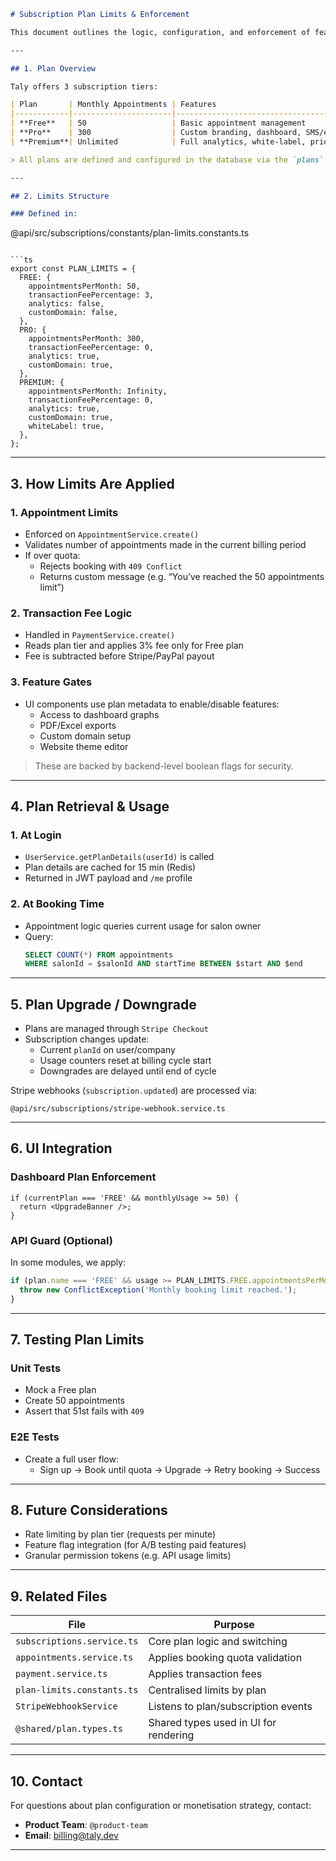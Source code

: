 ```md
# Subscription Plan Limits & Enforcement

This document outlines the logic, configuration, and enforcement of feature and usage limits based on subscription plans in the Taly CRM system. This includes how limits are applied in the backend, how usage is calculated, and what happens when a limit is exceeded.

---

## 1. Plan Overview

Taly offers 3 subscription tiers:

| Plan       | Monthly Appointments | Features                                     | Transaction Fee |
|------------|----------------------|----------------------------------------------|------------------|
| **Free**   | 50                   | Basic appointment management                 | 3%              |
| **Pro**    | 300                  | Custom branding, dashboard, SMS/email        | 0%              |
| **Premium**| Unlimited            | Full analytics, white-label, priority support| 0%              |

> All plans are defined and configured in the database via the `plans` table and managed via `@api/src/subscriptions`.

---

## 2. Limits Structure

### Defined in:

```
@api/src/subscriptions/constants/plan-limits.constants.ts
```

```ts
export const PLAN_LIMITS = {
  FREE: {
    appointmentsPerMonth: 50,
    transactionFeePercentage: 3,
    analytics: false,
    customDomain: false,
  },
  PRO: {
    appointmentsPerMonth: 300,
    transactionFeePercentage: 0,
    analytics: true,
    customDomain: true,
  },
  PREMIUM: {
    appointmentsPerMonth: Infinity,
    transactionFeePercentage: 0,
    analytics: true,
    customDomain: true,
    whiteLabel: true,
  },
};
```

---

## 3. How Limits Are Applied

### 1. **Appointment Limits**

- Enforced on `AppointmentService.create()`
- Validates number of appointments made in the current billing period
- If over quota:
  - Rejects booking with `409 Conflict`
  - Returns custom message (e.g. “You’ve reached the 50 appointments limit”)

### 2. **Transaction Fee Logic**

- Handled in `PaymentService.create()`
- Reads plan tier and applies 3% fee only for Free plan
- Fee is subtracted before Stripe/PayPal payout

### 3. **Feature Gates**

- UI components use plan metadata to enable/disable features:
  - Access to dashboard graphs
  - PDF/Excel exports
  - Custom domain setup
  - Website theme editor

> These are backed by backend-level boolean flags for security.

---

## 4. Plan Retrieval & Usage

### 1. At Login

- `UserService.getPlanDetails(userId)` is called
- Plan details are cached for 15 min (Redis)
- Returned in JWT payload and `/me` profile

### 2. At Booking Time

- Appointment logic queries current usage for salon owner
- Query:
  ```sql
  SELECT COUNT(*) FROM appointments
  WHERE salonId = $salonId AND startTime BETWEEN $start AND $end
  ```

---

## 5. Plan Upgrade / Downgrade

- Plans are managed through `Stripe Checkout`
- Subscription changes update:
  - Current `planId` on user/company
  - Usage counters reset at billing cycle start
  - Downgrades are delayed until end of cycle

Stripe webhooks (`subscription.updated`) are processed via:
```
@api/src/subscriptions/stripe-webhook.service.ts
```

---

## 6. UI Integration

### Dashboard Plan Enforcement

```tsx
if (currentPlan === 'FREE' && monthlyUsage >= 50) {
  return <UpgradeBanner />;
}
```

### API Guard (Optional)

In some modules, we apply:

```ts
if (plan.name === 'FREE' && usage >= PLAN_LIMITS.FREE.appointmentsPerMonth) {
  throw new ConflictException('Monthly booking limit reached.');
}
```

---

## 7. Testing Plan Limits

### Unit Tests

- Mock a Free plan
- Create 50 appointments
- Assert that 51st fails with `409`

### E2E Tests

- Create a full user flow:
  - Sign up → Book until quota → Upgrade → Retry booking → Success

---

## 8. Future Considerations

- Rate limiting by plan tier (requests per minute)
- Feature flag integration (for A/B testing paid features)
- Granular permission tokens (e.g. API usage limits)

---

## 9. Related Files

| File | Purpose |
|------|---------|
| `subscriptions.service.ts` | Core plan logic and switching |
| `appointments.service.ts` | Applies booking quota validation |
| `payment.service.ts` | Applies transaction fees |
| `plan-limits.constants.ts` | Centralised limits by plan |
| `StripeWebhookService` | Listens to plan/subscription events |
| `@shared/plan.types.ts` | Shared types used in UI for rendering |

---

## 10. Contact

For questions about plan configuration or monetisation strategy, contact:

- **Product Team**: `@product-team`
- **Email**: billing@taly.dev

---
```